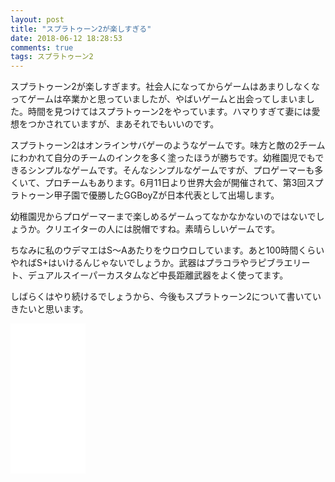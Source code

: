 ```yaml
---
layout: post
title: "スプラトゥーン2が楽しすぎる"
date: 2018-06-12 18:28:53
comments: true
tags: スプラトゥーン2
---
```

スプラトゥーン2が楽しすぎます。社会人になってからゲームはあまりしなくなってゲームは卒業かと思っていましたが、やばいゲームと出会ってしまいました。時間を見つけてはスプラトゥーン2をやっています。ハマりすぎて妻には愛想をつかされていますが、まあそれでもいいのです。

スプラトゥーン2はオンラインサバゲーのようなゲームです。味方と敵の2チームにわかれて自分のチームのインクを多く塗ったほうが勝ちです。幼稚園児でもできるシンプルなゲームです。そんなシンプルなゲームですが、プロゲーマーも多くいて、プロチームもあります。6月11日より世界大会が開催されて、第3回スプラトゥーン甲子園で優勝したGGBoyZが日本代表として出場します。

幼稚園児からプロゲーマーまで楽しめるゲームってなかなかないのではないでしょうか。クリエイターの人には脱帽ですね。素晴らしいゲームです。

ちなみに私のウデマエはS〜Aあたりをウロウロしています。あと100時間くらいやればS+はいけるんじゃないでしょうか。武器はプラコラやラピブラエリート、デュアルスイーパーカスタムなど中長距離武器をよく使ってます。

しばらくはやり続けるでしょうから、今後もスプラトゥーン2について書いていきたいと思います。

<iframe style="width:120px;height:240px;" marginwidth="0" marginheight="0" scrolling="no" frameborder="0" src="//rcm-fe.amazon-adsystem.com/e/cm?lt1=_blank&bc1=000000&IS2=1&bg1=FFFFFF&fc1=000000&lc1=0000FF&t=syoyama-22&o=9&p=8&l=as4&m=amazon&f=ifr&ref=as_ss_li_til&asins=B072J2J26T&linkId=b397d3e0d93479554f7ad256a1279272"></iframe>


